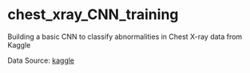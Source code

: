 # chest_xray_CNN_training

Building a basic CNN to classify abnormalities in Chest X-ray data from Kaggle

Data Source:
[kaggle](https://www.kaggle.com/datasets/paultimothymooney/chest-xray-pneumonia?resource=download)
